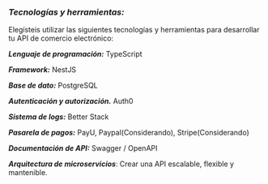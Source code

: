 ### *Tecnologías y herramientas:*
Elegísteis utilizar las siguientes tecnologías y herramientas para desarrollar tu API de comercio electrónico:

***Lenguaje de programación:*** TypeScript

***Framework:*** NestJS

***Base de dato:*** PostgreSQL

***Autenticación y autorización.*** Auth0

***Sistema de logs:*** Better Stack

***Pasarela de pagos:*** PayU, Paypal(Considerando), Stripe(Considerando)

***Documentación de API:*** Swagger / OpenAPI

***Arquitectura de microservicios***: Crear una API escalable, flexible y mantenible.